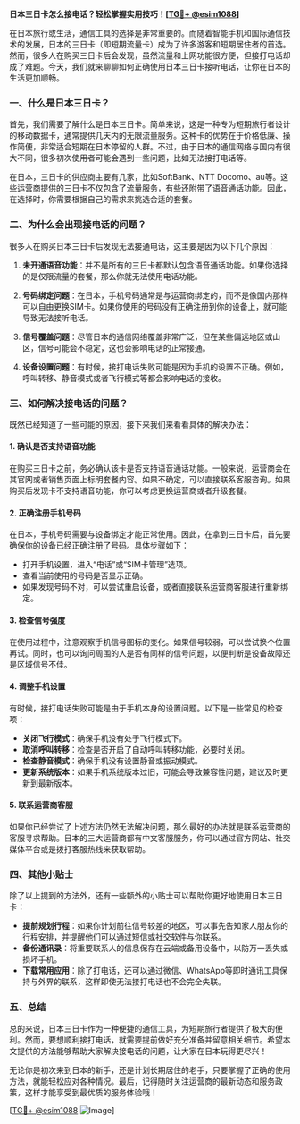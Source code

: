 **日本三日卡怎么接电话？轻松掌握实用技巧！[[TG💪+ @esim1088](https://t.me/s/esim1088)]**

在日本旅行或生活，通信工具的选择是非常重要的。而随着智能手机和国际通信技术的发展，日本的三日卡（即短期流量卡）成为了许多游客和短期居住者的首选。然而，很多人在购买三日卡后会发现，虽然流量和上网功能很方便，但接打电话却成了难题。今天，我们就来聊聊如何正确使用日本三日卡接听电话，让你在日本的生活更加顺畅。

### 一、什么是日本三日卡？

首先，我们需要了解什么是日本三日卡。简单来说，这是一种专为短期旅行者设计的移动数据卡，通常提供几天内的无限流量服务。这种卡的优势在于价格低廉、操作简便，非常适合短期在日本停留的人群。不过，由于日本的通信网络与国内有很大不同，很多初次使用者可能会遇到一些问题，比如无法接打电话等。

在日本，三日卡的供应商主要有几家，比如SoftBank、NTT Docomo、au等。这些运营商提供的三日卡不仅包含了流量服务，有些还附带了语音通话功能。因此，在选择时，你需要根据自己的需求来挑选合适的套餐。

### 二、为什么会出现接电话的问题？

很多人在购买日本三日卡后发现无法接通电话，这主要是因为以下几个原因：

1. **未开通语音功能**：并不是所有的三日卡都默认包含语音通话功能。如果你选择的是仅限流量的套餐，那么你就无法使用电话功能。
   
2. **号码绑定问题**：在日本，手机号码通常是与运营商绑定的，而不是像国内那样可以自由更换SIM卡。如果你使用的号码没有正确注册到你的设备上，就可能导致无法接听电话。

3. **信号覆盖问题**：尽管日本的通信网络覆盖非常广泛，但在某些偏远地区或山区，信号可能会不稳定，这也会影响电话的正常接通。

4. **设备设置问题**：有时候，接打电话失败可能是因为手机的设置不正确。例如，呼叫转移、静音模式或者飞行模式等都会影响电话的接收。

### 三、如何解决接电话的问题？

既然已经知道了一些可能的原因，接下来我们来看看具体的解决办法：

#### 1. 确认是否支持语音功能

在购买三日卡之前，务必确认该卡是否支持语音通话功能。一般来说，运营商会在其官网或者销售页面上标明套餐内容。如果不确定，可以直接联系客服咨询。如果购买后发现卡不支持语音功能，你可以考虑更换运营商或者升级套餐。

#### 2. 正确注册手机号码

在日本，手机号码需要与设备绑定才能正常使用。因此，在拿到三日卡后，首先要确保你的设备已经正确注册了号码。具体步骤如下：

- 打开手机设置，进入“电话”或“SIM卡管理”选项。
- 查看当前使用的号码是否显示正确。
- 如果发现号码不对，可以尝试重启设备，或者直接联系运营商客服进行重新绑定。

#### 3. 检查信号强度

在使用过程中，注意观察手机信号图标的变化。如果信号较弱，可以尝试换个位置再试。同时，也可以询问周围的人是否有同样的信号问题，以便判断是设备故障还是区域信号不佳。

#### 4. 调整手机设置

有时候，接打电话失败可能是由于手机本身的设置问题。以下是一些常见的检查项：

- **关闭飞行模式**：确保手机没有处于飞行模式下。
- **取消呼叫转移**：检查是否开启了自动呼叫转移功能，必要时关闭。
- **检查静音模式**：确保手机没有设置静音或振动模式。
- **更新系统版本**：如果手机系统版本过旧，可能会导致兼容性问题，建议及时更新到最新版本。

#### 5. 联系运营商客服

如果你已经尝试了上述方法仍然无法解决问题，那么最好的办法就是联系运营商的客服寻求帮助。日本的三大运营商都有中文客服服务，你可以通过官方网站、社交媒体平台或是拨打客服热线来获取帮助。

### 四、其他小贴士

除了以上提到的方法外，还有一些额外的小贴士可以帮助你更好地使用日本三日卡：

- **提前规划行程**：如果你计划前往信号较差的地区，可以事先告知家人朋友你的行程安排，并提醒他们可以通过短信或社交软件与你联系。
- **备份通讯录**：将重要联系人的信息保存在云端或备用设备中，以防万一丢失或损坏手机。
- **下载常用应用**：除了打电话，还可以通过微信、WhatsApp等即时通讯工具保持与外界的联系，这样即使无法接打电话也不会完全失联。

### 五、总结

总的来说，日本三日卡作为一种便捷的通信工具，为短期旅行者提供了极大的便利。然而，要想顺利接打电话，就需要提前做好充分准备并留意相关细节。希望本文提供的方法能够帮助大家解决接电话的问题，让大家在日本玩得更尽兴！

无论你是初次来到日本的新手，还是计划长期居住的老手，只要掌握了正确的使用方法，就能轻松应对各种情况。最后，记得随时关注运营商的最新动态和服务政策，这样才能享受到最优质的服务体验哦！

[[TG💪+ @esim1088](https://t.me/s/esim1088) ![Image](https://i.postimg.cc/4NQfJmqS/Snipaste-2025-05-13-00-14-12.png)]